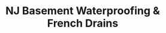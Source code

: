 ---
title: "NJ Basement Waterproofing & French Drains"
url: /montclair/nj-basement-waterproofing-und-french-drains/
shop: Allgemein
---